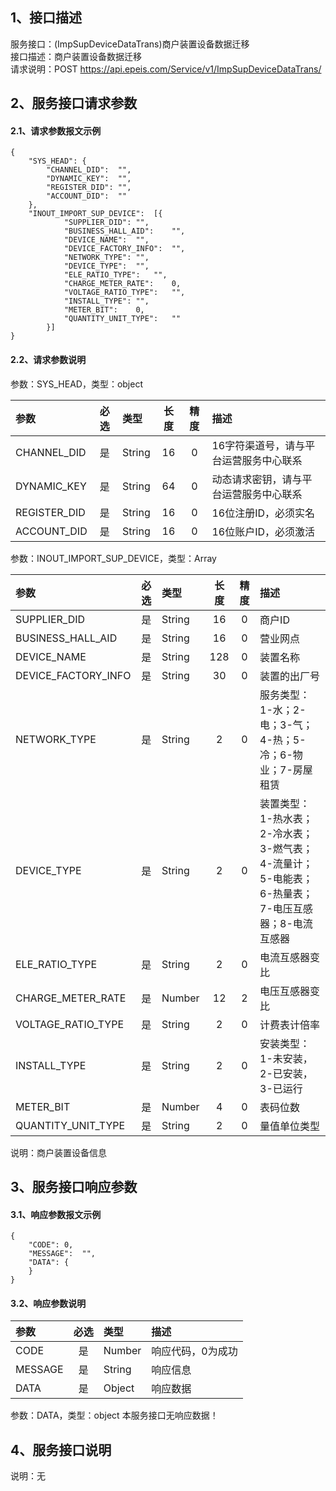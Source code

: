 ## 1、接口描述  
服务接口：(ImpSupDeviceDataTrans)商户装置设备数据迁移  
接口描述：商户装置设备数据迁移  
请求说明：POST https://api.epeis.com/Service/v1/ImpSupDeviceDataTrans/  
  
## 2、服务接口请求参数  
#### 2.1、请求参数报文示例  
~~~  
{
	"SYS_HEAD":	{
		"CHANNEL_DID":	"",
		"DYNAMIC_KEY":	"",
		"REGISTER_DID":	"",
		"ACCOUNT_DID":	""
	},
	"INOUT_IMPORT_SUP_DEVICE":	[{
			"SUPPLIER_DID":	"",
			"BUSINESS_HALL_AID":	"",
			"DEVICE_NAME":	"",
			"DEVICE_FACTORY_INFO":	"",
			"NETWORK_TYPE":	"",
			"DEVICE_TYPE":	"",
			"ELE_RATIO_TYPE":	"",
			"CHARGE_METER_RATE":	0,
			"VOLTAGE_RATIO_TYPE":	"",
			"INSTALL_TYPE":	"",
			"METER_BIT":	0,
			"QUANTITY_UNIT_TYPE":	""
		}]
}  
~~~  
#### 2.2、请求参数说明  
参数：SYS_HEAD，类型：object  
  
| 参数 | 必选 | 类型 | 长度 | 精度 | 描述 |  
| :----------------- | :----: | :-------- | :----: | :----: | :---------------- |  
| CHANNEL_DID | 是 | String | 16 | 0 | 16字符渠道号，请与平台运营服务中心联系 |  
| DYNAMIC_KEY | 是 | String | 64 | 0 | 动态请求密钥，请与平台运营服务中心联系 |  
| REGISTER_DID      |  是  | String   | 16 | 0 | 16位注册ID，必须实名 |  
| ACCOUNT_DID       |  是  | String   | 16 | 0 | 16位账户ID，必须激活 |  
  
参数：INOUT_IMPORT_SUP_DEVICE，类型：Array  
  
| 参数              | 必选 | 类型     | 长度 | 精度 | 描述             |  
| :----------------- | :----: | :-------- | :----: | :----: | :---------------- |  
| SUPPLIER_DID |  是  | String   | 16 | 0 | 商户ID |  
| BUSINESS_HALL_AID |  是  | String   | 16 | 0 | 营业网点 |  
| DEVICE_NAME |  是  | String   | 128 | 0 | 装置名称 |  
| DEVICE_FACTORY_INFO |  是  | String   | 30 | 0 | 装置的出厂号 |  
| NETWORK_TYPE |  是  | String   | 2 | 0 | 服务类型：1-水；2-电；3-气；4-热；5-冷；6-物业；7-房屋租赁 |  
| DEVICE_TYPE |  是  | String   | 2 | 0 | 装置类型：1-热水表；2-冷水表；3-燃气表；4-流量计；5-电能表；6-热量表；7-电压互感器；8-电流互感器 |  
| ELE_RATIO_TYPE |  是  | String   | 2 | 0 | 电流互感器变比 |  
| CHARGE_METER_RATE |  是  | Number   | 12 | 2 | 电压互感器变比 |  
| VOLTAGE_RATIO_TYPE |  是  | String   | 2 | 0 | 计费表计倍率 |  
| INSTALL_TYPE |  是  | String   | 2 | 0 | 安装类型：1-未安装，2-已安装，3-已运行 |  
| METER_BIT |  是  | Number   | 4 | 0 | 表码位数 |  
| QUANTITY_UNIT_TYPE |  是  | String   | 2 | 0 | 量值单位类型 |  
  
说明：商户装置设备信息  
  
## 3、服务接口响应参数  
#### 3.1、响应参数报文示例  
~~~  
{
	"CODE":	0,
	"MESSAGE":	"",
	"DATA":	{
	}
}  
~~~  
#### 3.2、响应参数说明  
  
| 参数              | 必选 | 类型     | 描述             |  
| :----------------- | :----: | :-------- | :---------------- |  
| CODE | 是 | Number | 响应代码，0为成功 |  
| MESSAGE | 是 | String | 响应信息 |  
| DATA | 是 | Object | 响应数据 |  
  
参数：DATA，类型：object 本服务接口无响应数据！  
## 4、服务接口说明  
说明：无  
